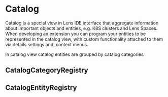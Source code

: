 # Catalog
Catalog is a special view in Lens IDE interface that aggregate information about important objects and entities, e.g. K8S clusters and Lens Spaces.
When developing an extension you can program your entities to be represented in the catalog view, with custom functionality attached to them via details settings and, context menus.

In catalog view catalog entities are grouped by catalog categories


## CatalogCategoryRegistry

## CatalogEntityRegistry